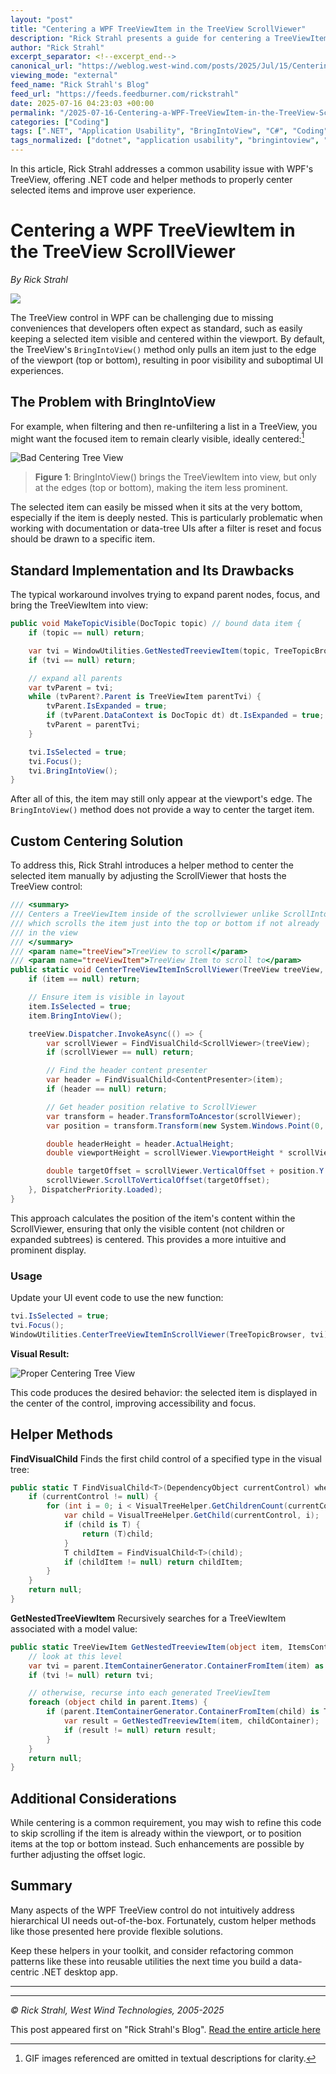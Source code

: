 ```yaml
---
layout: "post"
title: "Centering a WPF TreeViewItem in the TreeView ScrollViewer"
description: "Rick Strahl presents a guide for centering a TreeViewItem within a WPF TreeView's viewport, correcting the limitations of the standard BringIntoView method. He shares practical code samples and reusable helper functions to improve usability when re-focusing or reorganizing TreeViews in .NET WPF applications."
author: "Rick Strahl"
excerpt_separator: <!--excerpt_end-->
canonical_url: "https://weblog.west-wind.com/posts/2025/Jul/15/Centering-a-WPF-TreeViewItem-in-the-TreeView-ScrollViewer"
viewing_mode: "external"
feed_name: "Rick Strahl's Blog"
feed_url: "https://feeds.feedburner.com/rickstrahl"
date: 2025-07-16 04:23:03 +00:00
permalink: "/2025-07-16-Centering-a-WPF-TreeViewItem-in-the-TreeView-ScrollViewer.html"
categories: ["Coding"]
tags: [".NET", "Application Usability", "BringIntoView", "C#", "Coding", "ContentPresenter", "Helper Methods", "Posts", "ScrollViewer", "TreeView", "UI Development", "Visual Tree", "WPF"]
tags_normalized: ["dotnet", "application usability", "bringintoview", "csharp", "coding", "contentpresenter", "helper methods", "posts", "scrollviewer", "treeview", "ui development", "visual tree", "wpf"]
---
```


In this article, Rick Strahl addresses a common usability issue with WPF's TreeView, offering .NET code and helper methods to properly center selected items and improve user experience.<!--excerpt_end-->

# Centering a WPF TreeViewItem in the TreeView ScrollViewer

*By Rick Strahl*

![](https://weblog.west-wind.com/images/2025/Centering-a-WPF-TreeViewItem-in-the-TreeView-ScrollViewer/DigitalTreeBanner.jgp.png)

The TreeView control in WPF can be challenging due to missing conveniences that developers often expect as standard, such as easily keeping a selected item visible and centered within the viewport. By default, the TreeView's `BringIntoView()` method only pulls an item just to the edge of the viewport (top or bottom), resulting in poor visibility and suboptimal UI experiences.

## The Problem with BringIntoView

For example, when filtering and then re-unfiltering a list in a TreeView, you might want the focused item to remain clearly visible, ideally centered:[^1]

![Bad Centering Tree View](https://raw.githubusercontent.com/RickStrahl/ImageDrop/refs/heads/master/BlogPosts/2025/BadCenteringTreeView.gif)

> **Figure 1**: BringIntoView() brings the TreeViewItem into view, but only at the edges (top or bottom), making the item less prominent.

The selected item can easily be missed when it sits at the very bottom, especially if the item is deeply nested. This is particularly problematic when working with documentation or data-tree UIs after a filter is reset and focus should be drawn to a specific item.

## Standard Implementation and Its Drawbacks

The typical workaround involves trying to expand parent nodes, focus, and bring the TreeViewItem into view:

```csharp
public void MakeTopicVisible(DocTopic topic) // bound data item {
    if (topic == null) return;

    var tvi = WindowUtilities.GetNestedTreeviewItem(topic, TreeTopicBrowser);
    if (tvi == null) return;

    // expand all parents
    var tvParent = tvi;
    while (tvParent?.Parent is TreeViewItem parentTvi) {
        tvParent.IsExpanded = true;
        if (tvParent.DataContext is DocTopic dt) dt.IsExpanded = true;
        tvParent = parentTvi;
    }

    tvi.IsSelected = true;
    tvi.Focus();
    tvi.BringIntoView();
}
```

After all of this, the item may still only appear at the viewport's edge. The `BringIntoView()` method does not provide a way to center the target item.

## Custom Centering Solution

To address this, Rick Strahl introduces a helper method to center the selected item manually by adjusting the ScrollViewer that hosts the TreeView control:

```csharp
/// <summary>
/// Centers a TreeViewItem inside of the scrollviewer unlike ScrollIntoView
/// which scrolls the item just into the top or bottom if not already
/// in the view
/// </summary>
/// <param name="treeView">TreeView to scroll</param>
/// <param name="treeViewItem">TreeView Item to scroll to</param>
public static void CenterTreeViewItemInScrollViewer(TreeView treeView, TreeViewItem item) {
    if (item == null) return;

    // Ensure item is visible in layout
    item.IsSelected = true;
    item.BringIntoView();

    treeView.Dispatcher.InvokeAsync(() => {
        var scrollViewer = FindVisualChild<ScrollViewer>(treeView);
        if (scrollViewer == null) return;

        // Find the header content presenter
        var header = FindVisualChild<ContentPresenter>(item);
        if (header == null) return;

        // Get header position relative to ScrollViewer
        var transform = header.TransformToAncestor(scrollViewer);
        var position = transform.Transform(new System.Windows.Point(0, 0));

        double headerHeight = header.ActualHeight;
        double viewportHeight = scrollViewer.ViewportHeight * scrollViewer.ScrollableHeight / scrollViewer.ExtentHeight;

        double targetOffset = scrollViewer.VerticalOffset + position.Y - (viewportHeight / 2) + (headerHeight / 2);
        scrollViewer.ScrollToVerticalOffset(targetOffset);
    }, DispatcherPriority.Loaded);
}
```

This approach calculates the position of the item's content within the ScrollViewer, ensuring that only the visible content (not children or expanded subtrees) is centered. This provides a more intuitive and prominent display.

### Usage

Update your UI event code to use the new function:

```csharp
tvi.IsSelected = true;
tvi.Focus();
WindowUtilities.CenterTreeViewItemInScrollViewer(TreeTopicBrowser, tvi);
```

**Visual Result:**

![Proper Centering Tree View](https://raw.githubusercontent.com/RickStrahl/ImageDrop/refs/heads/master/BlogPosts/2025/ProperCenteringTreeView.gif)

This code produces the desired behavior: the selected item is displayed in the center of the control, improving accessibility and focus.

## Helper Methods

**FindVisualChild**
Finds the first child control of a specified type in the visual tree:

```csharp
public static T FindVisualChild<T>(DependencyObject currentControl) where T : DependencyObject {
    if (currentControl != null) {
        for (int i = 0; i < VisualTreeHelper.GetChildrenCount(currentControl); i++) {
            var child = VisualTreeHelper.GetChild(currentControl, i);
            if (child is T) {
                return (T)child;
            }
            T childItem = FindVisualChild<T>(child);
            if (childItem != null) return childItem;
        }
    }
    return null;
}
```

**GetNestedTreeViewItem**
Recursively searches for a TreeViewItem associated with a model value:

```csharp
public static TreeViewItem GetNestedTreeviewItem(object item, ItemsControl parent) {
    // look at this level
    var tvi = parent.ItemContainerGenerator.ContainerFromItem(item) as TreeViewItem;
    if (tvi != null) return tvi;

    // otherwise, recurse into each generated TreeViewItem
    foreach (object child in parent.Items) {
        if (parent.ItemContainerGenerator.ContainerFromItem(child) is TreeViewItem childContainer) {
            var result = GetNestedTreeviewItem(item, childContainer);
            if (result != null) return result;
        }
    }
    return null;
}
```

## Additional Considerations

While centering is a common requirement, you may wish to refine this code to skip scrolling if the item is already within the viewport, or to position items at the top or bottom instead. Such enhancements are possible by further adjusting the offset logic.

## Summary

Many aspects of the WPF TreeView control do not intuitively address hierarchical UI needs out-of-the-box. Fortunately, custom helper methods like those presented here provide flexible solutions.

Keep these helpers in your toolkit, and consider refactoring common patterns like these into reusable utilities the next time you build a data-centric .NET desktop app.

---

[^1]: GIF images referenced are omitted in textual descriptions for clarity.

---
*© Rick Strahl, West Wind Technologies, 2005-2025*

This post appeared first on "Rick Strahl's Blog". [Read the entire article here](https://weblog.west-wind.com/posts/2025/Jul/15/Centering-a-WPF-TreeViewItem-in-the-TreeView-ScrollViewer)
